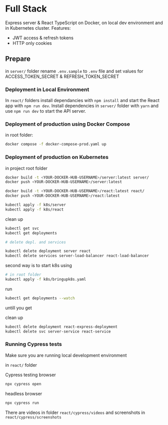 # Full Stack

Express server & React TypeScript on Docker, on local dev environment and in Kubernetes cluster. 
Features: 
- JWT access & refresh tokens 
- HTTP only cookies

## Prepare

in `server/` folder rename `.env.sample` to `.env` file  and set values for ACCESS_TOKEN_SECRET & REFRESH_TOKEN_SECRET

### Deployment in Local Environment

In `react/` folders install dependancies with `npm install` and start the React app with `npm run dev`.
Install dependencies in `server/` folder with `yarn` and use `npm run dev` to start the API server. 

### Deployment of production using Docker Compose

in root folder:

```sh
docker compose -f docker-compose-prod.yaml up
```

### Deployment of production on Kubernetes

in project root folder

```sh
docker build -t <YOUR-DOCKER-HUB-USERNAME>/server:latest server/
docker push <YOUR-DOCKER-HUB-USERNAME>/server:latest

docker build -t <YOUR-DOCKER-HUB-USERNAME>/react:latest react/
docker push <YOUR-DOCKER-HUB-USERNAME>/react:latest

kubectl apply -f k8s/server
kubectl apply -f k8s/react
```

clean up

```sh
kubectl get svc
kubectl get deployments

# delete depl. and services

kubectl delete deployment server react
kubectl delete services server-load-balancer react-load-balancer
```

second way is to start k8s using 

```sh
# in root folder
kubectl apply -f k8s/bringupk8s.yaml
```

run 

```sh
kubectl get deployments --watch
```

untill you get

clean up

```sh
kubectl delete deployment react-express-deployment
kubectl delete svc server-service react-service
```

### Running Cypress tests

Make sure you are running local development environment

in `react/` folder

Cypress testing browser
```sh
npx cypress open
```

headless browser
```sh
npx cypress run
```

There are videos in folder `react/cypress/videos` and screenshots in `react/cypress/screenshots` 
